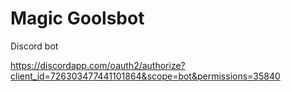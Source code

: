 # Magic Goolsbot
Discord bot

https://discordapp.com/oauth2/authorize?client_id=726303477441101864&scope=bot&permissions=35840